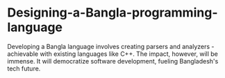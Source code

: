 # Designing-a-Bangla-programming-language
Developing a Bangla language involves creating parsers and analyzers - achievable with existing languages like C++. The impact, however, will be immense. It will democratize software development, fueling Bangladesh's tech future.
